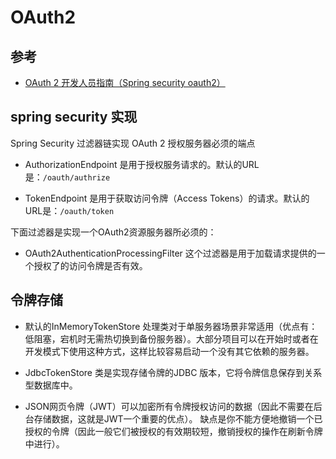 OAuth2
===

参考
---

- [OAuth 2 开发人员指南（Spring security oauth2）](http://www.oschina.net/translate/oauth-2-developers-guide)

spring security 实现
---

 Spring Security 过滤器链实现 OAuth 2 授权服务器必须的端点

- AuthorizationEndpoint  是用于授权服务请求的。默认的URL是：`/oauth/authrize`

- TokenEndpoint  是用于获取访问令牌（Access Tokens）的请求。默认的URL是：`/oauth/token`

下面过滤器是实现一个OAuth2资源服务器所必须的：

- OAuth2AuthenticationProcessingFilter 这个过滤器是用于加载请求提供的一个授权了的访问令牌是否有效。

令牌存储
---

- 默认的InMemoryTokenStore 处理类对于单服务器场景非常适用（优点有：低阻塞，宕机时无需热切换到备份服务器）。大部分项目可以在开始时或者在开发模式下使用这种方式，这样比较容易启动一个没有其它依赖的服务器。

- JdbcTokenStore 类是实现存储令牌的JDBC 版本，它将令牌信息保存到关系型数据库中。

- JSON网页令牌（JWT）可以加密所有令牌授权访问的数据（因此不需要在后台存储数据，这就是JWT一个重要的优点）。 缺点是你不能方便地撤销一个已授权的令牌（因此一般它们被授权的有效期较短，撤销授权的操作在刷新令牌中进行）。


